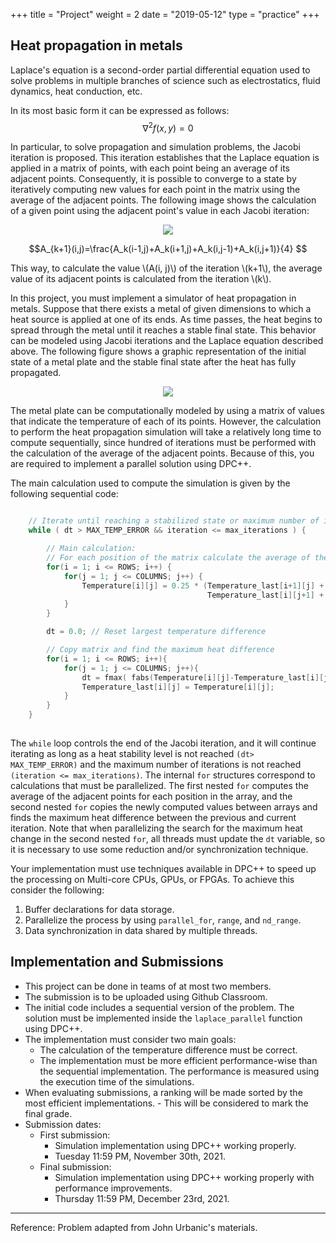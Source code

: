 +++
title = "Project"
weight = 2
date = "2019-05-12"
type = "practice"
+++

## Heat propagation in metals

Laplace's equation is a second-order partial differential equation used to solve problems in multiple branches of science such as electrostatics, fluid dynamics, heat conduction, etc.

In its most basic form it can be expressed as follows:
$$\nabla^2f(x,y)=0 $$

In particular, to solve propagation and simulation problems, the Jacobi iteration is proposed. This iteration establishes that the Laplace equation is applied in a matrix of points, with each point being an average of its adjacent points. Consequently, it is possible to converge to a state by iteratively computing new values for each point in the matrix using the average of the adjacent points. The following image shows the calculation of a given point using the adjacent point's value in each Jacobi iteration:


<p align="center">
  <img src="../../images/neighbors.png">
</p>


$$A_{k+1}(i,j)=\frac{A_k(i-1,j)+A_k(i+1,j)+A_k(i,j-1)+A_k(i,j+1)}{4} $$


This way, to calculate the value \\(A(i, j)\\) of the iteration \\(k+1\\), the average value of its adjacent points is calculated from the iteration \\(k\\).

In this project, you must implement a simulator of heat propagation in metals. Suppose that there exists a metal of given dimensions to which a heat source is applied at one of its ends. As time passes, the heat begins to spread through the metal until it reaches a stable final state. This behavior can be modeled using Jacobi iterations and the Laplace equation described above. The following figure shows a graphic representation of the initial state of a metal plate and the stable final state after the heat has fully propagated.


<p align="center">
  <img src="../../images/metal-en.png">
</p>


The metal plate can be computationally modeled by using a matrix of values that indicate the temperature of each of its points. However, the calculation to perform the heat propagation simulation will take a relatively long time to compute sequentially, since hundred of iterations must be performed with the calculation of the average of the adjacent points. Because of this, you are required to implement a parallel solution using DPC++.

The main calculation used to compute the simulation is given by the following sequential code:

```cpp

    // Iterate until reaching a stabilized state or maximum number of iterations
    while ( dt > MAX_TEMP_ERROR && iteration <= max_iterations ) {

        // Main calculation:
        // For each position of the matrix calculate the average of the neighbors
        for(i = 1; i <= ROWS; i++) {
            for(j = 1; j <= COLUMNS; j++) {
                Temperature[i][j] = 0.25 * (Temperature_last[i+1][j] + Temperature_last[i-1][j] +
                                            Temperature_last[i][j+1] + Temperature_last[i][j-1]);
            }
        }

        dt = 0.0; // Reset largest temperature difference

        // Copy matrix and find the maximum heat difference
        for(i = 1; i <= ROWS; i++){
            for(j = 1; j <= COLUMNS; j++){
	            dt = fmax( fabs(Temperature[i][j]-Temperature_last[i][j]), dt);
	            Temperature_last[i][j] = Temperature[i][j];
            }
        }
    }
    
```

The `while` loop controls the end of the Jacobi iteration, and it will continue iterating as long as a heat stability level is not reached `(dt> MAX_TEMP_ERROR)` and the maximum number of iterations is not reached `(iteration <= max_iterations)`. The internal `for` structures correspond to calculations that must be parallelized. The first nested `for` computes the average of the adjacent points for each position in the array, and the second nested `for` copies the newly computed values between arrays and finds the maximum heat difference between the previous and current iteration. Note that when parallelizing the search for the maximum heat change in the second nested `for`, all threads must update the `dt` variable, so it is necessary to use some reduction and/or synchronization technique.

Your implementation must use techniques available in DPC++ to speed up the processing on Multi-core CPUs, GPUs, or FPGAs. To achieve this consider the following:

1. Buffer declarations for data storage.
2. Parallelize the process by using `parallel_for`, `range`, and `nd_range`.
3. Data synchronization in data shared by multiple threads.


## Implementation and Submissions

- This project can be done in teams of at most two members.
- The submission is to be uploaded using Github Classroom.
- The initial code includes a sequential version of the problem. The solution must be implemented inside the `laplace_parallel` function using DPC++.
- The implementation must consider two main goals:
    - The calculation of the temperature difference must be correct.
    - The implementation must be more efficient performance-wise than the sequential implementation. The performance is measured using the execution time of the simulations.
- When evaluating submissions, a ranking will be made sorted by the most efficient implementations. - This will be considered to mark the final grade.
- Submission dates:
    - First submission:
        - Simulation implementation using DPC++ working properly.
        - Tuesday 11:59 PM, November 30th, 2021.
    - Final submission:
        - Simulation implementation using DPC++ working properly with performance improvements.
        - Thursday 11:59 PM, December 23rd, 2021.

---

Reference: Problem adapted from John Urbanic's materials.